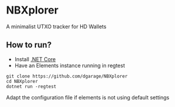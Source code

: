 # NBXplorer

A minimalist UTXO tracker for HD Wallets

## How to run?

* Install [.NET Core](https://www.microsoft.com/net/core)
* Have an Elements instance running in regtest

```
git clone https://github.com/dgarage/NBXplorer
cd NBXplorer
dotnet run -regtest
```

Adapt the configuration file if elements is not using default settings